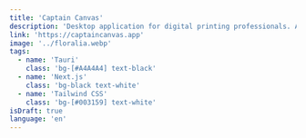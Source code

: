 ```yaml
---
title: 'Captain Canvas'
description: 'Desktop application for digital printing professionals. Automatically layouts images on canvases to optimize space and material. Landing page and desktop application.'
link: 'https://captaincanvas.app'
image: '../floralia.webp'
tags:
  - name: 'Tauri'
    class: 'bg-[#A4A4A4] text-black'
  - name: 'Next.js'
    class: 'bg-black text-white'
  - name: 'Tailwind CSS'
    class: 'bg-[#003159] text-white'
isDraft: true
language: 'en'
---
```

